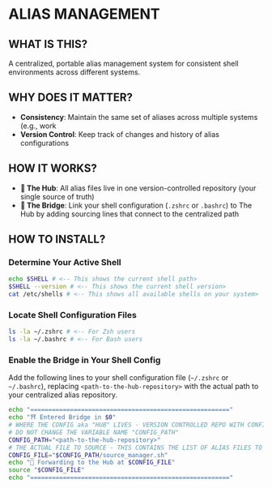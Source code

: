 # ALIAS MANAGEMENT

## WHAT IS THIS?
A centralized, portable alias management system for consistent shell environments across different systems.

## WHY DOES IT MATTER?
- **Consistency**: Maintain the same set of aliases across multiple systems (e.g., work
- **Version Control**: Keep track of changes and history of alias configurations

## HOW IT WORKS?
- **🎯 The Hub**: All alias files live in one version-controlled repository (your single source of truth)
- **🔗 The Bridge**: Link your shell configuration (`.zshrc` or `.bashrc`) to The Hub by adding sourcing lines that connect to the centralized path

## HOW TO INSTALL?
### Determine Your Active Shell
```bash
echo $SHELL # <-- This shows the current shell path>
$SHELL --version # <-- This shows the current shell version>
cat /etc/shells # <-- This shows all available shells on your system>
```

### Locate Shell Configuration Files
```bash
ls -la ~/.zshrc # <-- For Zsh users
ls -la ~/.bashrc # <-- For Bash users
```

### Enable the **Bridge** in Your Shell Config
Add the following lines to your shell configuration file (`~/.zshrc` or `~/.bashrc`), replacing `<path-to-the-hub-repository>` with the actual path to your centralized alias repository.
```bash
echo "======================================================="
echo "⛩️ Entered Bridge in $0"
# WHERE THE CONFIG aka "HUB" LIVES - VERSION CONTROLLED REPO WITH CONFIGURATION
# DO NOT CHANGE THE VARIABLE NAME "CONFIG_PATH"
CONFIG_PATH="<path-to-the-hub-repository>"
# THE ACTUAL FILE TO SOURCE - THIS CONTAINS THE LIST OF ALIAS FILES TO LOAD
CONFIG_FILE="$CONFIG_PATH/source_manager.sh"
echo "🚀 Forwarding to the Hub at $CONFIG_FILE"
source "$CONFIG_FILE"
echo "======================================================="
```